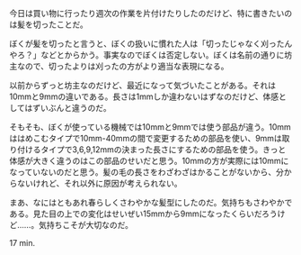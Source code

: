 今日は買い物に行ったり週次の作業を片付けたりしたのだけど、特に書きたいのは髪を切ったことだ。

ぼくが髪を切ったと言うと、ぼくの扱いに慣れた人は「切ったじゃなく刈ったんやろ？」などとからかう。事実なのでぼくは否定しない。ぼくは名前の通りに坊主なので、切ったよりは刈ったの方がより適当な表現になる。

以前からずっと坊主なのだけど、最近になって気づいたことがある。それは10mmと9mmの違いである。長さは1mmしか違わないはずなのだけど、体感としてはずいぶんと違うのだ。

そもそも、ぼくが使っている機械では10mmと9mmでは使う部品が違う。10mmははめこむタイプで10mm-40mmの間で変更するための部品を使い、9mmは取り付けるタイプで3,6,9,12mmの決まった長さにするための部品を使う。きっと体感が大きく違うのはこの部品のせいだと思う。10mmの方が実際には10mmになっていないのだと思う。髪の毛の長さをわざわざはかることがないから、分からないけれど、それ以外に原因が考えられない。

まあ、なにはともあれ春らしくさわやかな髪型にしたのだ。気持ちもさわやかである。見た目の上での変化はせいぜい15mmから9mmになったくらいだろうけど……。気持ちこそが大切なのだ。

17 min.
